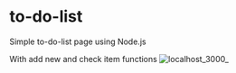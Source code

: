 # to-do-list
Simple to-do-list page using Node.js

With add new and check item functions
![localhost_3000_](https://user-images.githubusercontent.com/112444255/217108834-4b76bc8f-553a-4054-85cb-88a6773df906.png)
